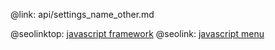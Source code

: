 @link: api/settings_name_other.md

@seolinktop: [javascript framework](https://webix.com)
@seolink: [javascript menu](https://webix.com/widget/menu/)